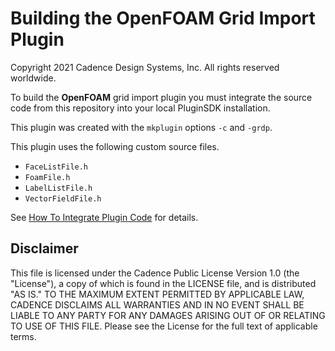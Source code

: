 # Building the OpenFOAM Grid Import Plugin
Copyright 2021 Cadence Design Systems, Inc. All rights reserved worldwide.

To build the **OpenFOAM** grid import plugin you must integrate the source code from 
this repository into your local PluginSDK installation.

This plugin was created with the `mkplugin` options `-c` and `-grdp`.

This plugin uses the following custom source files.
 * `FaceListFile.h`
 * `FoamFile.h`
 * `LabelListFile.h`
 * `VectorFieldFile.h`

See [How To Integrate Plugin Code][HowTo] for details.

[HowTo]: https://github.com/pointwise/How-To-Integrate-Plugin-Code

## Disclaimer
This file is licensed under the Cadence Public License Version 1.0 (the "License"), a copy of which is found in the LICENSE file, and is distributed "AS IS." 
TO THE MAXIMUM EXTENT PERMITTED BY APPLICABLE LAW, CADENCE DISCLAIMS ALL WARRANTIES AND IN NO EVENT SHALL BE LIABLE TO ANY PARTY FOR ANY DAMAGES ARISING OUT OF OR RELATING TO USE OF THIS FILE. 
Please see the License for the full text of applicable terms.

